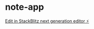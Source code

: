 # note-app

[Edit in StackBlitz next generation editor ⚡️](https://stackblitz.com/~/github.com/raghusbhat/note-app)